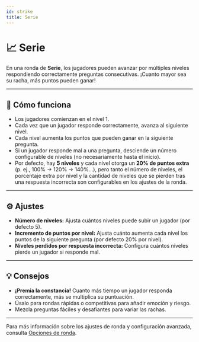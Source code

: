 ```yaml
---
id: strike
title: Serie
---
```


# 📈 Serie

En una ronda de **Serie**, los jugadores pueden avanzar por múltiples niveles respondiendo correctamente preguntas consecutivas. ¡Cuanto mayor sea su racha, más puntos pueden ganar!

---

## 📝 Cómo funciona

- Los jugadores comienzan en el nivel 1.
- Cada vez que un jugador responde correctamente, avanza al siguiente nivel.
- Cada nivel aumenta los puntos que pueden ganar en la siguiente pregunta.
- Si un jugador responde mal a una pregunta, desciende un número configurable de niveles (no necesariamente hasta el inicio).
- Por defecto, hay **5 niveles** y cada nivel otorga un **20% de puntos extra** (p. ej., 100% → 120% → 140%...), pero tanto el número de niveles, el porcentaje extra por nivel y la cantidad de niveles que se pierden tras una respuesta incorrecta son configurables en los ajustes de la ronda.

---

## ⚙️ Ajustes

- **Número de niveles:** Ajusta cuántos niveles puede subir un jugador (por defecto 5).
- **Incremento de puntos por nivel:** Ajusta cuánto aumenta cada nivel los puntos de la siguiente pregunta (por defecto 20% por nivel).
- **Niveles perdidos por respuesta incorrecta:** Configura cuántos niveles pierde un jugador si responde mal.

---

## 💡 Consejos

- **¡Premia la constancia!** Cuanto más tiempo un jugador responda correctamente, más se multiplica su puntuación.
- Úsalo para rondas rápidas o competitivas para añadir emoción y riesgo.
- Mezcla preguntas fáciles y desafiantes para variar las rachas.

---

Para más información sobre los ajustes de ronda y configuración avanzada, consulta [Opciones de ronda](../editor/008-round-options.md).
